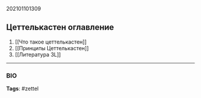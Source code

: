 202101101309
## Цеттелькастен оглавление
1. [[Что такое цеттелькастен]]
2. [[Принципы Цеттелькастен]]
3. [[Литература 3L]]


---
### BIO
**Tags**: #zettel